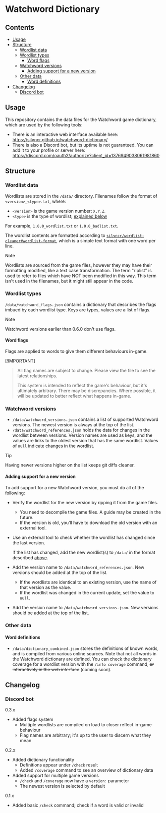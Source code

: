 <!-- omit in toc -->
# Watchword Dictionary

<!-- omit in toc -->
## Contents

- [Usage](#usage)
- [Structure](#structure)
  - [Wordlist data](#wordlist-data)
  - [Wordlist types](#wordlist-types)
    - [Word flags](#word-flags)
  - [Watchword versions](#watchword-versions)
    - [Adding support for a new version](#adding-support-for-a-new-version)
  - [Other data](#other-data)
    - [Word definitions](#word-definitions)
- [Changelog](#changelog)
  - [Discord bot](#discord-bot)

## Usage

This repository contains the data files for the Watchword game dictionary, which are used by the following tools:

- There is an interactive web interface available here: <https://silvncr.github.io/watchword-dictionary/>
- There is also a Discord bot, but its uptime is not guaranteed. You can add it to your profile or server here: <https://discord.com/oauth2/authorize?client_id=1376949038061981860>

## Structure

### Wordlist data

Wordlists are stored in the `/data/` directory. Filenames follow the format of `<version>_<type>.txt`, where:

- `<version>` is the game version number: `X.Y.Z`.
- `<type>` is the type of wordlist; [explained below](#wordlist-types)

For example, `1.0.0_wordlist.txt` or `1.0.0_badlist.txt`.

The wordlist contents are formatted according to [`silvncr/wordlist-cleaner#wordlist-format`](https://github.com/silvncr/wordlist-cleaner#wordlist-format), which is a simple text format with one word per line.

> [!NOTE]
> Wordlists are sourced from the game files, however they may have their formatting modified, like a text case transformation. The term "riplist" is used to refer to files which have NOT been modified in this way. This term isn't used in the filenames, but it might still appear in the code.

### Wordlist types

`/data/watchword_flags.json` contains a dictionary that describes the flags imbued by each wordlist type. Keys are types, values are a list of flags.

> [!NOTE]
> Watchword versions earlier than 0.6.0 don't use flags.

#### Word flags

Flags are applied to words to give them different behaviours in-game.

[!IMPORTANT]
> All flag names are subject to change. Please view the file to see the latest relationships.
>
> This system is intended to reflect the game's behaviour, but it's ultimately arbitrary. There may be discrepancies. Where possible, it will be updated to better reflect what happens in-game.

### Watchword versions

- `/data/watchword_versions.json` contains a list of supported Watchword versions. The newest version is always at the top of the list.
- `/data/watchword_references.json` holds the data for changes in the wordlist between versions. Version names are used as keys, and the values are links to the oldest version that has the same wordlist. Values of `null` indicate changes in the wordlist.

> [!TIP]
> Having newer versions higher on the list keeps git diffs cleaner.

#### Adding support for a new version

To add support for a new Watchword version, you must do all of the following:

- Verify the wordlist for the new version by ripping it from the game files.

  - You need to decompile the game files. A guide may be created in the future.
  - If the version is old, you'll have to download the old version with an external tool.

- Use an external tool to check whether the wordlist has changed since the last version.

  If the list has changed, add the new wordlist(s) to `/data/` in the format described [above](#wordlist-data).

- Add the version name to `/data/watchword_references.json`. New versions should be added at the top of the list.

  - If the wordlists are identical to an existing version, use the name of that version as the value.
  - If the wordlist was changed in the current update, set the value to `null`.

- Add the version name to `/data/watchword_versions.json`. New versions should be added at the top of the list.

### Other data

#### Word definitions

- `/data/dictionary_combined.json` stores the definitions of known words, and is compiled from various online sources. Note that not all words in the Watchword dictionary are defined. You can check the dictionary coverage for a wordlist version with the `/info coverage` command, ~~or interactively in the web interface~~ (coming soon).

## Changelog

### Discord bot

0.3.x

- Added flags system
  - Multiple wordlists are compiled on load to closer reflect in-game behaviour
  - Flag names are arbitrary; it's up to the user to discern what they mean

0.2.x

- Added dictionary functionality
  - Definitions appear under `/check` result
  - Added `/coverage` command to see an overview of dictionary data
- Added support for multiple game versions
  - `/check` and `/coverage` now have a `version:` parameter
  - The newest version is selected by default

0.1.x

- Added basic `/check` command; check if a word is valid or invalid
